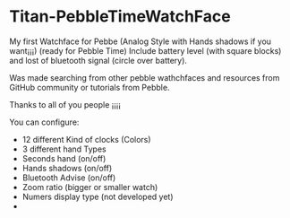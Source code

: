 # Titan-PebbleTimeWatchFace
My first Watchface for Pebbe (Analog Style with Hands shadows if you want¡¡¡) (ready for Pebble Time)
Include battery level (with square blocks) and lost of bluetooth signal (circle over battery).

Was made searching from other pebble wathchfaces and resources from GitHub community or tutorials from Pebble.

Thanks to all of you people ¡¡¡¡

You can configure:
 - 12 different Kind of clocks (Colors)
 - 3 different hand Types
 - Seconds hand (on/off)
 - Hands shadows (on/off)
 - Bluetooth Advise (on/off)
 - Zoom ratio (bigger or smaller watch)
 - Numers display type (not developed yet)
 - 
 

